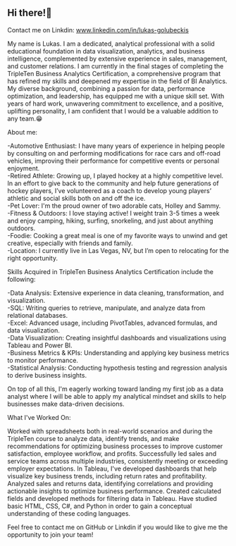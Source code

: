 ## Hi there!👋  
Contact me on Linkdin: www.linkedin.com/in/lukas-golubeckis

My name is Lukas. I am a dedicated, analytical professional with a solid educational foundation in data visualization, analytics, and business intelligence, complemented by extensive experience in sales, management, and customer relations. I am currently in the final stages of completing the TripleTen Business Analytics Certification, a comprehensive program that has refined my skills and deepened my expertise in the field of BI Analytics. My diverse background, combining a passion for data, performance optimization, and leadership, has equipped me with a unique skill set. With years of hard work, unwavering commitment to excellence, and a positive, uplifting personality, I am confident that I would be a valuable addition to any team.😁


About me:

-Automotive Enthusiast: I have many years of experience in helping people by consulting on and performing modifications for race cars and off-road vehicles, improving their performance for competitive events or personal enjoyment.  
-Retired Athlete: Growing up, I played hockey at a highly competitive level. In an effort to give back to the community and help future generations of hockey players, I’ve volunteered as a coach to develop young players’ athletic and social skills both on and off the ice.  
-Pet Lover: I'm the proud owner of two adorable cats, Holley and Sammy.  
-Fitness & Outdoors: I love staying active! I weight train 3-5 times a week and enjoy camping, hiking, surfing, snorkeling, and just about anything outdoors.  
-Foodie: Cooking a great meal is one of my favorite ways to unwind and get creative, especially with friends and family.   
-Location: I currently live in Las Vegas, NV, but I’m open to relocating for the right opportunity.


Skills Acquired in TripleTen Business Analytics Certification include the following:  

-Data Analysis: Extensive experience in data cleaning, transformation, and visualization.  
-SQL: Writing queries to retrieve, manipulate, and analyze data from relational databases.  
-Excel: Advanced usage, including PivotTables, advanced formulas, and data visualization.  
-Data Visualization: Creating insightful dashboards and visualizations using Tableau and Power BI.  
-Business Metrics & KPIs: Understanding and applying key business metrics to monitor performance.  
-Statistical Analysis: Conducting hypothesis testing and regression analysis to derive business insights.

On top of all this, I'm eagerly working toward landing my first job as a data analyst where I will be able to apply my analytical mindset and skills to help businesses make data-driven decisions.

What I've Worked On:

Worked with spreadsheets both in real-world scenarios and during the TripleTen course to analyze data, identify trends, and make recommendations for 
optimizing business processes to improve customer satisfaction, employee workflow, and profits.
Successfully led sales and service teams across multiple industries, consistently meeting or exceeding employer expectations.
In Tableau, I've developed dashboards that help visualize key business trends, including return rates and profitability.
Analyzed sales and returns data, identifying correlations and providing actionable insights to optimize business performance.
Created calculated fields and developed methods for filtering data in Tableau.
Have studied basic HTML, CSS, C#, and Python in order to gain a conceptual understanding of these coding languages.

Feel free to contact me on GitHub or Linkdin if you would like to give me the opportunity to join your team!


